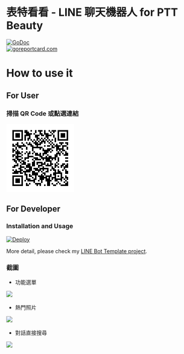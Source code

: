 # 表特看看 - LINE 聊天機器人 for PTT Beauty

 [![GoDoc](https://godoc.org/github.com/kkdai/linebot-ptt-beauty.svg?status.svg)](https://godoc.org/github.com/kkdai/linebot-ptt-beauty)  
[![goreportcard.com](https://goreportcard.com/badge/github.com/kkdai/linebot-ptt-beauty)](https://goreportcard.com/report/github.com/kkdai/linebot-ptt-beauty)


# How to use it
## For User
### 掃描 QR Code 或點選連結

[<img src="resource/qr_code.png">](https://line.me/R/ti/p/SFXWQpzdaY)


## For Developer 
### Installation and Usage

[![Deploy](https://www.herokucdn.com/deploy/button.svg)](https://heroku.com/deploy)

More detail, please check my [LINE Bot Template project](https://github.com/kkdai/LineBotTemplate).


### 截圖

* 功能選單

<img src="resource/screen1.jpg" height="480">


* 熱門照片

<img src="resource/screen2.jpg" height="480">


* 對話直接搜尋

<img src="resource/screen3.jpg" height="480">
